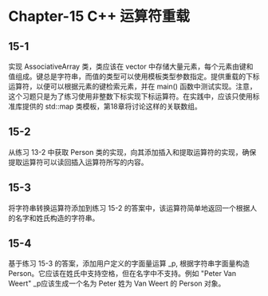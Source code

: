 # Chapter-15 C++ 运算符重载

## 15-1

实现 AssociativeArray 类，类应该在 vector 中存储大量元素，每个元素由键和值组成。键总是字符串，而值的类型可以使用模板类型参数指定。提供重载的下标运算符，以便可以根据元素的键检索元素，并在 main() 函数中测试实现。注意，这个习题只是为了练习使用非整数下标实现下标运算符。在实践中，应该只使用标准库提供的 std::map 类模板，第18章将讨论这样的关联数组。

## 15-2

从练习 13-2 中获取 Person 类的实现，向其添加插入和提取运算符的实现，确保提取运算符可以读回插入运算符所写的内容。

## 15-3

将字符串转换运算符添加到练习 15-2 的答案中，该运算符简单地返回一个根据人的名字和姓氏构造的字符串。

## 15-4

基于练习 15-3 的答案，添加用户定义的字面量运算 \_p, 根据字符串字面量构造 Person。它应该在姓氏中支持空格，但在名字中不支持。例如 "Peter Van Weert" \_p应该生成一个名为 Peter 姓为 Van Weert 的 Person 对象。
